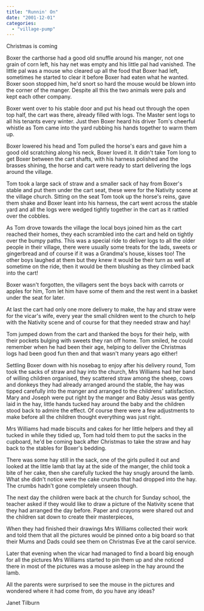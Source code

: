 ```yaml
---
title: "Runnin' On"
date: "2001-12-01"
categories: 
  - "village-pump"
---
```


Christmas is coming

Boxer the carthorse had a good old snuffle around his manger, not one grain of corn left, his hay net was empty and his little pal had vanished. The little pal was a mouse who cleared up all the food that Boxer had left, sometimes he started to clear it before Boxer had eaten what he wanted. Boxer soon stopped him, he'd snort so hard the mouse would be blown into the corner of the manger. Despite all this the two animals were pals and kept each other company.

Boxer went over to his stable door and put his head out through the open top half, the cart was there, already filled with logs. The Master sent logs to all his tenants every winter. Just then Boxer heard his driver Tom's cheerful whistle as Tom came into the yard rubbing his hands together to warm them up.

Boxer lowered his head and Tom pulled the horse's ears and gave him a good old scratching along his neck, Boxer loved it. It didn't take Tom long to get Boxer between the cart shafts, with his harness polished and the brasses shining, the horse and cart were ready to start delivering the logs around the village.

Tom took a large sack of straw and a smaller sack of hay from Boxer's stable and put them under the cart seat, these were for the Nativity scene at the village church. Sitting on the seat Tom took up the horse's reins, gave them shake and Boxer leant into his harness, the cart went across the stable yard and all the logs were wedged tightly together in the cart as it rattled over the cobbles.

As Tom drove towards the village the local boys joined him as the cart reached their homes, they each scrambled into the cart and held on tightly over the bumpy paths. This was a special ride to deliver logs to all the older people in their village, there were usually some treats for the lads, sweets or gingerbread and of course if it was a Grandma's house, kisses too! The other boys laughed at them but they knew it would be their turn as well at sometime on the ride, then it would be them blushing as they climbed back into the cart!

Boxer wasn't forgotten, the villagers sent the boys back with carrots or apples for him, Tom let him have some of them and the rest went in a basket under the seat for later.

At last the cart had only one more delivery to make, the hay and straw were for the vicar's wife, every year the small children went to the church to help with the Nativity scene and of course for that they needed straw and hay!

Tom jumped down from the cart and thanked the boys for their help, with their pockets bulging with sweets they ran off home. Tom smiled, he could remember when he had been their age, helping to deliver the Christmas logs had been good fun then and that wasn't many years ago either!

Settling Boxer down with his nosebag to enjoy after his delivery round, Tom took the sacks of straw and hay into the church, Mrs Williams had her band of willing children organised, they scattered straw among the sheep, cows and donkeys they had already arranged around the stable, the hay was tipped carefully into the manger and arranged to the childrens' satisfaction. Mary and Joseph were put right by the manger and Baby Jesus was gently laid in the hay, little hands tucked hay around the baby and the children stood back to admire the effect. Of course there were a few adjustments to make before all the children thought everything was just right.

Mrs Williams had made biscuits and cakes for her little helpers and they all tucked in while they tidied up, Tom had told them to put the sacks in the cupboard, he'd be coming back after Christmas to take the straw and hay back to the stables for Boxer's bedding.

There was some hay still in the sack, one of the girls pulled it out and looked at the little lamb that lay at the side of the manger, the child took a bite of her cake, then she carefully tucked the hay snugly around the lamb. What she didn't notice were the cake crumbs that had dropped into the hay. The crumbs hadn't gone completely unseen though.

The next day the children were back at the church for Sunday school, the teacher asked if they would like to draw a picture of the Nativity scene that they had arranged the day before. Paper and crayons were shared out and the children sat down to create their masterpieces,

When they had finished their drawings Mrs Williams collected their work and told them that all the pictures would be pinned onto a big board so that their Mums and Dads could see them on Christmas Eve at the carol service.

Later that evening when the vicar had managed to find a board big enough for all the pictures Mrs Williams started to pin them up and she noticed there in most of the pictures was a mouse asleep in the hay around the lamb.

All the parents were surprised to see the mouse in the pictures and wondered where it had come from, do you have any ideas?

Janet Tilburn
